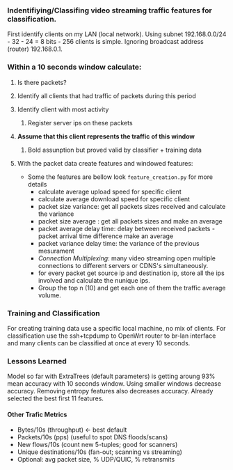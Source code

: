 ### Indentifiying/Classifing video streaming traffic features for classification.

First identify clients on my LAN (local network).
Using subnet 192.168.0.0/24 - 32 - 24 = 8 bits - 256 clients is simple.
Ignoring broadcast address (router) 192.168.0.1.

### Within a 10 seconds window calculate:

1. Is there packets?
2. Identify all clients that had traffic of packets during this period
3. Identify client with most activity
   1. Register server ips on these packets
4. **Assume that this client represents the traffic of this window**
   1. Bold assunption but proved valid by classifier + training data

5. With the packet data create features and windowed features:
   - Some the features are bellow look `feature_creation.py` for more details    
      - calculate average upload speed for specific client
      - calculate average download speed for specific client
      - packet size variance: get all packets sizes received and calculate the variance
      - packet size average : get all packets sizes and make an average
      - packet average delay time: delay between received packets - packet arrival time difference make an average
      - packet variance delay time: the variance of the previous mesurament
      - *Connection Multiplexing*: many video streaming open multiple connections to different servers or CDNS's simultaneously.
      - for every packet get source ip and destination ip, store all the ips involved and calculate the nunique ips.
      - Group the top n (10) and get each one of them the traffic average volume.


### Training and Classification

For creating training data use a specific local machine, no mix of clients.
For classification use the ssh+tcpdump to OpenWrt router to br-lan interface and many clients can be classified at once at every 10 seconds.

### Lessons Learned

Model so far with ExtraTrees (default parameters) is getting aroung 93% mean accuracy with 10 seconds window.
Using smaller windows decrease accuracy. Removing entropy features also decreases accuracy.
Already selected the best first 11 features.

#### Other Trafic Metrics

- Bytes/10s (throughput) ← best default
- Packets/10s (pps) (useful to spot DNS floods/scans)
- New flows/10s (count new 5-tuples; good for scanners)
- Unique destinations/10s (fan-out; scanning vs streaming)
- Optional: avg packet size, % UDP/QUIC, % retransmits
